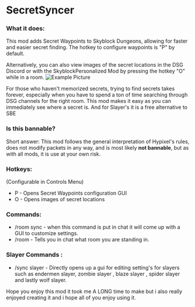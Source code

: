 
# SecretSyncer

### What it does:
This mod adds Secret Waypoints to Skyblock Dungeons, allowing for faster and easier secret finding. The hotkey to configure waypoints is "P" by default.

Alternatively, you can also view images of the secret locations in the DSG Discord or with the SkyblockPersonalized Mod by pressing the hotkey "O" while in a room.
![Example Picture](https://hypixel.net/attachments/2481105/)

For those who haven't memorized secrets, trying to find secrets takes forever, especially when you have to spend a ton of time searching through DSG channels for the right room. This mod makes it easy as you can immediately see where a secret is.
And for Slayer's it is a free alternative to SBE 

### Is this bannable?
Short answer: This mod follows the general interpretation of Hypixel's rules, does not modify packets in any way, and is most likely **not bannable**, but as with all mods, it is use at your own risk.

### Hotkeys: 
(Configurable in Controls Menu)
 - P - Opens Secret Waypoints configuration GUI
 - O - Opens images of secret locations
 
### Commands:
 - /room sync - when this command is put in chat it will come up with a GUI to customize settings.
 - /room - Tells you in chat what room you are standing in.
 
### Slayer Commands :
 - /sync slayer - Directly opens up a gui for editing setting's for slayers such as endermen slayer, zombie slayer , blaze slayer , spider slayer and lastly wolf slayer.


Hope you enjoy this mod it took me A LONG time to make but i also really enjoyed creating it and i hope all of you enjoy using it.
